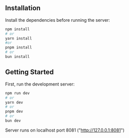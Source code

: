 ## Installation

Install the dependencies before running the server:

```bash
npm install
# or
yarn install
#or
pnpm install
# or
bun install
```

## Getting Started

First, run the development server:

```bash
npm run dev
# or
yarn dev
# or
pnpm dev
# or
bun dev
```

Server runs on localhost port 8081 ("http://127.0.0.1:8081")
